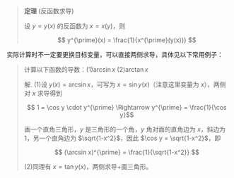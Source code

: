 
> **定理** (反函数求导)
>
> 设 $y = y(x)$ 的反函数为 $x = x(y)$，则
>
> $$ y^{\prime}(x) = \frac{1}{x^{\prime}(y(x))} $$

实际计算时不一定要更换目标变量，可以直接两侧求导，具体见以下常用例子：

> 计算以下函数的导数：(1)$\arcsin x$ (2)$\arctan x$
>
> 解. (1)设 $y(x) = \arcsin x$，可写为 $x = \sin y(x)$（注意这里变量为 $x$），两侧对 $x$ 求导得到
>
> $$ 1 = \cos y \cdot y^{\prime}  \Rightarrow y^{\prime} = \frac{1}{\cos y}$$
>
> 画一个直角三角形，$y$ 是三角形的一个角，$y$ 角对面的直角边为 $x$，斜边为 $1$，另一个直角边为 $\sqrt{1-x^2}$，因此 $\cos y = \sqrt{1-x^2}$，即
>
> $$ (\arcsin x)^{\prime} = \frac{1}{\sqrt{1-x^2}} $$
>
> (2)同理有 $x = \tan y(x)$，两侧求导+画三角形。



